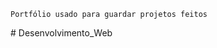 ````````
Portfólio usado para guardar projetos feitos
````````
#   D e s e n v o l v i m e n t o _ W e b  
 